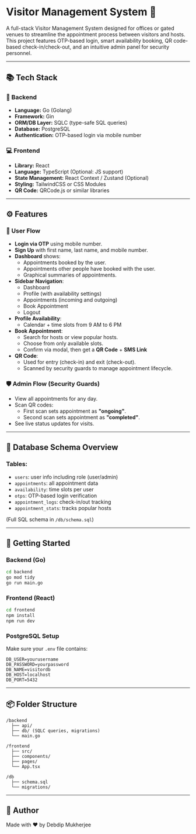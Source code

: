 # Visitor Management System 🚪

A full-stack Visitor Management System designed for offices or gated venues to streamline the appointment process between visitors and hosts. This project features OTP-based login, smart availability booking, QR code-based check-in/check-out, and an intuitive admin panel for security personnel.

---

## 📚 Tech Stack

### 🔧 Backend
- **Language:** Go (Golang)
- **Framework:** Gin
- **ORM/DB Layer:** SQLC (type-safe SQL queries)
- **Database:** PostgreSQL
- **Authentication:** OTP-based login via mobile number

### 💻 Frontend
- **Library:** React
- **Language:** TypeScript (Optional: JS support)
- **State Management:** React Context / Zustand (Optional)
- **Styling:** TailwindCSS or CSS Modules
- **QR Code:** QRCode.js or similar libraries

---

## ⚙️ Features

### 👥 User Flow
- **Login via OTP** using mobile number.
- **Sign Up** with first name, last name, and mobile number.
- **Dashboard** shows:
  - Appointments booked by the user.
  - Appointments other people have booked with the user.
  - Graphical summaries of appointments.
- **Sidebar Navigation**:
  - Dashboard
  - Profile (with availability settings)
  - Appointments (incoming and outgoing)
  - Book Appointment
  - Logout
- **Profile Availability**:
  - Calendar + time slots from 9 AM to 6 PM
- **Book Appointment**:
  - Search for hosts or view popular hosts.
  - Choose from only available slots.
  - Confirm via modal, then get a **QR Code** + **SMS Link**
- **QR Code**:
  - Used for entry (check-in) and exit (check-out).
  - Scanned by security guards to manage appointment lifecycle.

### 🛡️ Admin Flow (Security Guards)
- View all appointments for any day.
- Scan QR codes:
  - First scan sets appointment as **"ongoing"**.
  - Second scan sets appointment as **"completed"**.
- See live status updates for visits.

---

## 🧩 Database Schema Overview

### Tables:
- `users`: user info including role (user/admin)
- `appointments`: all appointment data
- `availability`: time slots per user
- `otps`: OTP-based login verification
- `appointment_logs`: check-in/out tracking
- `appointment_stats`: tracks popular hosts

(Full SQL schema in `/db/schema.sql`)

---

## 🚀 Getting Started

### Backend (Go)
```bash
cd backend
go mod tidy
go run main.go
```

### Frontend (React)
```bash
cd frontend
npm install
npm run dev
```

### PostgreSQL Setup
Make sure your `.env` file contains:
```
DB_USER=yourusername
DB_PASSWORD=yourpassword
DB_NAME=visitordb
DB_HOST=localhost
DB_PORT=5432
```

---

## 📦 Folder Structure

```
/backend
  ├── api/
  ├── db/ (SQLC queries, migrations)
  └── main.go

/frontend
  ├── src/
  ├── components/
  ├── pages/
  └── App.tsx

/db
  ├── schema.sql
  └── migrations/
```

---

## 🧠 Author
Made with ❤️ by Debdip Mukherjee